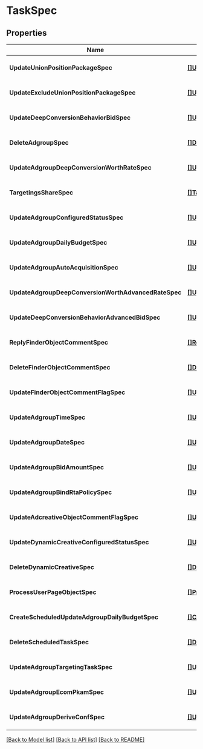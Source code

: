 # TaskSpec

## Properties
Name | Type | Description | Notes
------------ | ------------- | ------------- | -------------
**UpdateUnionPositionPackageSpec** | [**[]UpdateUnionPositionPackageItem**](update_union_position_package_item.md) |  | [optional] [default to null]
**UpdateExcludeUnionPositionPackageSpec** | [**[]UpdateExcludeUnionPositionPackageItem**](update_exclude_union_position_package_item.md) |  | [optional] [default to null]
**UpdateDeepConversionBehaviorBidSpec** | [**[]UpdateDeepConversionBehaviorBidItem**](update_deep_conversion_behavior_bid_item.md) |  | [optional] [default to null]
**DeleteAdgroupSpec** | [**[]DeleteAdgroupItem**](delete_adgroup_item.md) |  | [optional] [default to null]
**UpdateAdgroupDeepConversionWorthRateSpec** | [**[]UpdateAdgroupDeepConversionWorthRateItem**](update_adgroup_deep_conversion_worth_rate_item.md) |  | [optional] [default to null]
**TargetingsShareSpec** | [**[]TargetingsShareItem**](targetings_share_item.md) |  | [optional] [default to null]
**UpdateAdgroupConfiguredStatusSpec** | [**[]UpdateAdgroupConfiguredStatusItem**](update_adgroup_configured_status_item.md) |  | [optional] [default to null]
**UpdateAdgroupDailyBudgetSpec** | [**[]UpdateAdgroupDailyBudgetItem**](update_adgroup_daily_budget_item.md) |  | [optional] [default to null]
**UpdateAdgroupAutoAcquisitionSpec** | [**[]UpdateAdgroupAutoAcquisitionItem**](update_adgroup_auto_acquisition_item.md) |  | [optional] [default to null]
**UpdateAdgroupDeepConversionWorthAdvancedRateSpec** | [**[]UpdateAdgroupDeepConversionWorthAdvancedRateItem**](update_adgroup_deep_conversion_worth_advanced_rate_item.md) |  | [optional] [default to null]
**UpdateDeepConversionBehaviorAdvancedBidSpec** | [**[]UpdateDeepConversionBehaviorAdvancedBidItem**](update_deep_conversion_behavior_advanced_bid_item.md) |  | [optional] [default to null]
**ReplyFinderObjectCommentSpec** | [**[]ReplyFinderObjectCommentItem**](reply_finder_object_comment_item.md) |  | [optional] [default to null]
**DeleteFinderObjectCommentSpec** | [**[]DeleteFinderObjectCommentItem**](delete_finder_object_comment_item.md) |  | [optional] [default to null]
**UpdateFinderObjectCommentFlagSpec** | [**[]UpdateFinderObjectCommentFlagItem**](update_finder_object_comment_flag_item.md) |  | [optional] [default to null]
**UpdateAdgroupTimeSpec** | [**[]UpdateAdgroupTimeItem**](update_adgroup_time_item.md) |  | [optional] [default to null]
**UpdateAdgroupDateSpec** | [**[]UpdateAdgroupDateItem**](update_adgroup_date_item.md) |  | [optional] [default to null]
**UpdateAdgroupBidAmountSpec** | [**[]UpdateAdgroupBidAmountItem**](update_adgroup_bid_amount_item.md) |  | [optional] [default to null]
**UpdateAdgroupBindRtaPolicySpec** | [**[]UpdateAdgroupBindRtaPolicyItem**](update_adgroup_bind_rta_policy_item.md) |  | [optional] [default to null]
**UpdateAdcreativeObjectCommentFlagSpec** | [**[]UpdateAdcreativeObjectCommentFlagItem**](update_adcreative_object_comment_flag_item.md) |  | [optional] [default to null]
**UpdateDynamicCreativeConfiguredStatusSpec** | [**[]UpdateDynamicCreativeConfiguredStatusItem**](update_dynamic_creative_configured_status_item.md) |  | [optional] [default to null]
**DeleteDynamicCreativeSpec** | [**[]DeleteDynamicCreativeItem**](delete_dynamic_creative_item.md) |  | [optional] [default to null]
**ProcessUserPageObjectSpec** | [**[]ProcessUserPageObjectItem**](process_user_page_object_item.md) |  | [optional] [default to null]
**CreateScheduledUpdateAdgroupDailyBudgetSpec** | [**[]CreateScheduledUpdateAdgroupDailyBudgetItem**](create_scheduled_update_adgroup_daily_budget_item.md) |  | [optional] [default to null]
**DeleteScheduledTaskSpec** | [**[]DeleteScheduledTaskItem**](delete_scheduled_task_item.md) |  | [optional] [default to null]
**UpdateAdgroupTargetingTaskSpec** | [**[]UpdateAdgroupTargetingTaskItem**](update_adgroup_targeting_task_item.md) |  | [optional] [default to null]
**UpdateAdgroupEcomPkamSpec** | [**[]UpdateAdgroupEcomPkamItem**](update_adgroup_ecom_pkam_item.md) |  | [optional] [default to null]
**UpdateAdgroupDeriveConfSpec** | [**[]UpdateAdgroupDeriveConfItem**](update_adgroup_derive_conf_item.md) |  | [optional] [default to null]

[[Back to Model list]](../README.md#documentation-for-models) [[Back to API list]](../README.md#documentation-for-api-endpoints) [[Back to README]](../README.md)


